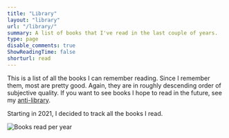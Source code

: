 ```yaml
---
title: "Library"
layout: "library"
url: "/library/"
summary: A list of books that I've read in the last couple of years.
type: page
disable_comments: true
ShowReadingTime: false
shorturl: read
---
```


This is a list of all the books I can remember reading. Since I remember them, most are pretty good. Again, they are in roughly descending order of subjective quality. If you want to see books I hope to read in the future, see my [anti-library](/anti-library).

Starting in 2021, I decided to track all the books I read.

![Books read per year](/images/books_read_per_year.svg)